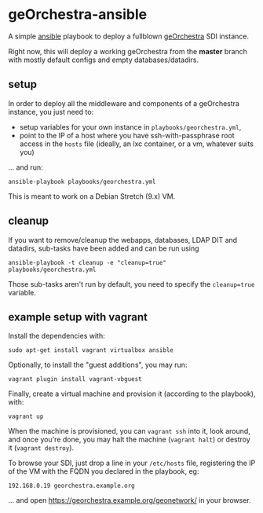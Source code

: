 # geOrchestra-ansible

A simple [ansible](http://docs.ansible.com) playbook to deploy a fullblown [geOrchestra](http://www.georchestra.org/) SDI instance.

Right now, this will deploy a working geOrchestra from the **master** branch with mostly default configs and empty databases/datadirs.


## setup

In order to deploy all the middleware and components of a geOrchestra instance, you just need to:
 * setup variables for your own instance in ```playbooks/georchestra.yml```,
 * point to the IP of a host where you have ssh-with-passphrase root access in the ```hosts``` file (ideally, an lxc container, or a vm, whatever suits you)

... and run:
```
ansible-playbook playbooks/georchestra.yml
```

This is meant to work on a Debian Stretch (9.x) VM.

## cleanup

If you want to remove/cleanup the webapps, databases, LDAP DIT and datadirs, sub-tasks have been added and can be run using

```
ansible-playbook -t cleanup -e "cleanup=true" playbooks/georchestra.yml

```
Those sub-tasks aren't run by default, you need to specify the `cleanup=true` variable.

## example setup with vagrant

Install the dependencies with:
```
sudo apt-get install vagrant virtualbox ansible
```

Optionally, to install the "guest additions", you may run:
```
vagrant plugin install vagrant-vbguest
```

Finally, create a virtual machine and provision it (according to the playbook), with:
```
vagrant up
```

When the machine is provisioned, you can `vagrant ssh` into it, look around, and once you're done, you may halt the machine (`vagrant halt`) or destroy it (`vagrant destroy`).

To browse your SDI, just drop a line in your ```/etc/hosts``` file, registering the IP of the VM with the FQDN you declared in the playbook, eg:
```
192.168.0.19 georchestra.example.org
```
... and open https://georchestra.example.org/geonetwork/ in your browser.
